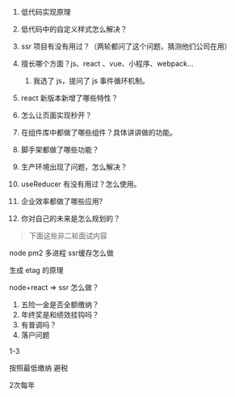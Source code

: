 1. 低代码实现原理
2. 低代码中的自定义样式怎么解决？
3. ssr 项目有没有用过？（两轮都问了这个问题，猜测他们公司在用）
4. 擅长哪个方面？js、react 、vue、小程序、webpack...
   1. 我选了 js，提问了 js 事件循环机制。

5. react  新版本新增了哪些特性？
6. 怎么让页面实现秒开？
7. 在组件库中都做了哪些组件？具体讲讲做的功能。
8. 脚手架都做了哪些功能？
9. 生产环境出现了问题，怎么解决？
10. useReducer 有没有用过？怎么使用。
11. 企业效率都做了哪些应用?
12. 你对自己的未来是怎么规划的？



> 下面这些非二轮面试内容

node pm2 多进程  ssr缓存怎么做  

生成 etag 的原理

node+react => ssr 怎么做？



1. 五险一金是否全额缴纳？
2. 年终奖是和绩效挂钩吗？
3. 有普调吗？
4. 落户问题



1-3 

按照最低缴纳 避税

2次每年  

